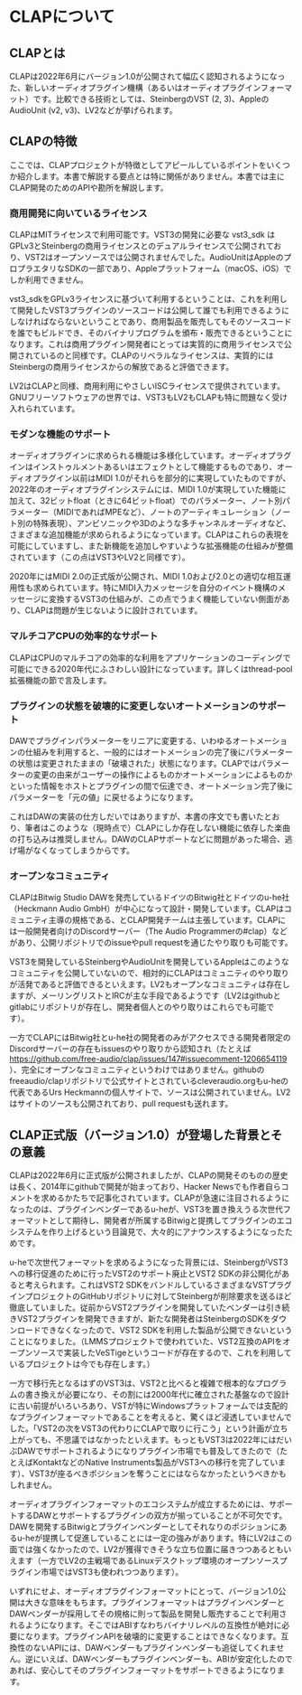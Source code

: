 
# CLAPについて

## CLAPとは

CLAPは2022年6月にバージョン1.0が公開されて幅広く認知されるようになった、新しいオーディオプラグイン機構（あるいはオーディオプラグインフォーマット）です。比較できる技術としては、SteinbergのVST (2, 3)、AppleのAudioUnit (v2, v3)、LV2などが挙げられます。

## CLAPの特徴

ここでは、CLAPプロジェクトが特徴としてアピールしているポイントをいくつか紹介します。本書で解説する要点とは特に関係がありません。本書では主にCLAP開発のためのAPIや勘所を解説します。

### 商用開発に向いているライセンス

CLAPはMITライセンスで利用可能です。VST3の開発に必要な vst3_sdk はGPLv3とSteinbergの商用ライセンスとのデュアルライセンスで公開されており、VST2はオープンソースでは公開されませんでした。AudioUnitはAppleのプロプラエタリなSDKの一部であり、Appleプラットフォーム（macOS、iOS）でしか利用できません。

vst3_sdkをGPLv3ライセンスに基づいて利用するということは、これを利用して開発したVST3プラグインのソースコードは公開して誰でも利用できるようにしなければならないということであり、商用製品を販売してもそのソースコードを誰でもビルドでき、そのバイナリプログラムを頒布・販売できるということになります。これは商用プラグイン開発者にとっては実質的に商用ライセンスで公開されているのと同様です。CLAPのリベラルなライセンスは、実質的にはSteinbergの商用ライセンスからの解放であると評価できます。

LV2はCLAPと同様、商用利用にやさしいISCライセンスで提供されています。GNUフリーソフトウェアの世界では、VST3もLV2もCLAPも特に問題なく受け入れられています。

### モダンな機能のサポート

オーディオプラグインに求められる機能は多様化しています。オーディオプラグインはインストゥルメントあるいはエフェクトとして機能するものであり、オーディオプラグイン以前はMIDI 1.0がそれらを部分的に実現していたものですが、2022年のオーディオプラグインシステムには、MIDI 1.0が実現していた機能に加えて、32ビットfloat（ときに64ビットfloat）でのパラメーター、ノート別パラメーター（MIDIであればMPEなど）、ノートのアーティキュレーション（ノート別の特殊表現）、アンビソニックや3Dのような多チャンネルオーディオなど、さまざまな追加機能が求められるようになっています。CLAPはこれらの表現を可能にしていますし、また新機能を追加しやすいような拡張機能の仕組みが整備されています（この点はVST3やLV2と同様です）。

2020年にはMIDI 2.0の正式版が公開され、MIDI 1.0および2.0との適切な相互運用性も求められています。特にMIDI入力メッセージを自分のイベント機構のメッセージに変換するVST3の仕組みが、この点でうまく機能していない側面があり、CLAPは問題が生じないように設計されています。

### マルチコアCPUの効率的なサポート

CLAPはCPUのマルチコアの効率的な利用をアプリケーションのコーディングで可能にできる2020年代にふさわしい設計になっています。詳しくはthread-pool拡張機能の節で言及します。

### プラグインの状態を破壊的に変更しないオートメーションのサポート

DAWでプラグインパラメーターをリニアに変更する、いわゆるオートメーションの仕組みを利用すると、一般的にはオートメーションの完了後にパラメーターの状態は変更されたままの「破壊された」状態になります。CLAPではパラメーターの変更の由来がユーザーの操作によるものかオートメーションによるものかといった情報をホストとプラグインの間で伝達でき、オートメーション完了後にパラメーターを「元の値」に戻せるようになります。

これはDAWの実装の仕方しだいではありますが、本書の序文でも書いたとおり、筆者はこのような（現時点で）CLAPにしか存在しない機能に依存した楽曲の打ち込みは推奨しません。DAWのCLAPサポートなどに問題があった場合、逃げ場がなくなってしまうからです。

### オープンなコミュニティ

CLAPはBitwig Studio DAWを発売しているドイツのBitwig社とドイツのu-he社（Heckmann Audio GmbH）が中心になって設計・開発しています。CLAPはコミュニティ主導の規格である、とCLAP開発チームは主張しています。CLAPには一般開発者向けのDiscordサーバー（The Audio Programmerの#clap）などがあり、公開リポジトリでのissueやpull requestを通じたやり取りも可能です。

VST3を開発しているSteinbergやAudioUnitを開発しているAppleはこのようなコミュニティを公開していないので、相対的にCLAPはコミュニティのやり取りが活発であると評価できるといえます。LV2もオープンなコミュニティは存在しますが、メーリングリストとIRCが主な手段であるようです（LV2はgithubとgitlabにリポジトリが存在し、開発者個人とのやり取りはこれらでも可能です）。

一方でCLAPにはBitwig社とu-he社の開発者のみがアクセスできる開発者限定のDiscordサーバーの存在もissuesのやり取りから認知され（たとえば https://github.com/free-audio/clap/issues/147#issuecomment-1206654119 ）、完全にオープンなコミュニティというわけではありません。githubのfreeaudio/clapリポジトリで公式サイトとされているcleveraudio.orgもu-heの代表であるUrs Heckmannの個人サイトで、ソースは公開されていません。LV2はサイトのソースも公開されており、pull requestも送れます。

## CLAP正式版（バージョン1.0）が登場した背景とその意義

CLAPは2022年6月に正式版が公開されましたが、CLAPの開発そのものの歴史は長く、2014年にgithubで開発が始まっており、Hacker Newsでも作者自らコメントを求めるかたちで記事化されています。CLAPが急速に注目されるようになったのは、プラグインベンダーであるu-heが、VST3を置き換えうる次世代フォーマットとして期待し、開発者が所属するBitwigと提携してプラグインのエコシステムを作り上げるという目論見で、大々的にアナウンスするようになったためです。

u-heで次世代フォーマットを求めるようになった背景には、SteinbergがVST3への移行促進のために行ったVST2のサポート廃止とVST2 SDKの非公開化があると考えられます。これはVST2 SDKをバンドルしているさまざまなVSTプラグインプロジェクトのGitHubリポジトリに対してSteinbergが削除要求を送るほど徹底していました。従前からVST2プラグインを開発していたベンダーは引き続きVST2プラグインを開発できますが、新たな開発者はSteinbergのSDKをダウンロードできなくなったので、VST2 SDKを利用した製品が公開できないということになりました。（LMMSプロジェクトで使われていた、VST2互換のAPIをオープンソースで実装したVeSTigeというコードが存在するので、これを利用しているプロジェクトは今でも存在します。）

一方で移行先となるはずのVST3は、VST2と比べると複雑で根本的なプログラムの書き換えが必要になり、その割には2000年代に確立された基盤なので設計に古い前提がいろいろあり、VSTが特にWindowsプラットフォームでは支配的なプラグインフォーマットであることを考えると、驚くほど浸透していませんでした。「VST2の次をVST3の代わりにCLAPで取りに行こう」という計画が立ち上がっても、不思議ではなかったといえます。もっともVST3は2022年にはだいぶDAWでサポートされるようになりプラグイン市場でも普及してきたので（たとえばKontaktなどのNative Instruments製品がVST3への移行を完了しています）、VST3が座るべきポジションを奪うことにはならなかったというべきかもしれません。

オーディオプラグインフォーマットのエコシステムが成立するためには、サポートするDAWとサポートするプラグインの双方が揃っていることが不可欠です。DAWを開発するBitwigとプラグインベンダーとしてそれなりのポジションにあるu-heが提携して促進していることには一定の強みがあります。特にLV2はこの面では強くなかったので、LV2が獲得できそうな立ち位置に届きつつあるともいえます（一方でLV2の主戦場であるLinuxデスクトップ環境のオープンソースプラグイン市場ではVST3も使われつつあります）。

いずれにせよ、オーディオプラグインフォーマットにとって、バージョン1.0公開は大きな意味をもちます。プラグインフォーマットはプラグインベンダーとDAWベンダーが採用してその規格に則って製品を開発し販売することで利用されるようになります。そこではABIすなわちバイナリレベルの互換性が絶対に必要になります。プラグインAPIを破壊的に変更することはできなくなります。互換性のないAPIには、DAWベンダーもプラグインベンダーも追従してくれません。逆にいえば、DAWベンダーもプラグインベンダーも、ABIが安定化したのであれば、安心してそのプラグインフォーマットをサポートできるようになります。


